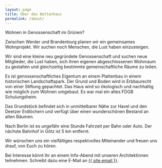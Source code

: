 ```yaml
---
layout: page
title: Über das Bettenhaus
permalink: /about/
---
```


Wohnen in Genossenschaft im Grünen?

Zwischen Werder und Brandenburg planen wir ein gemeinsames Wohnprojekt.
Wir suchen noch Menschen, die Lust haben einzusteigen.

Wir sind eine kleine neu gegründete Genossenschaft und suchen neue Mitglieder, die Lust haben, sich ihren eigenen abgeschlossenen Wohnraum zu gestalten und gleichzeitig bestimmte gemeinschaftliche Räume zu teilen.

Es ist genossenschaftliches Eigentum an einem Plattenbau in einem historischen Landschaftspark. Der Grund und Boden wird in Erbbaurecht von einer Stiftung gepachtet. Das Haus wird so ökologisch und nachhaltig wie möglich zum Wohnen umgebaut. Es war mal ein altes FDGB Schulungsheim.

Das Grundstück befindet sich in unmittelbarer Nähe zur Havel und den Deetzer Erdlöchern und verfügt über einen wunderschönen Bestand an alten Bäumen.

Nach Berlin ist es ungefähr eine Stunde Fahrzeit per Bahn oder Auto. Der nächste Bahnhof in Götz ist 5 km entfernt.

Wir wünschen uns ein vielfältiges respektvolles Miteinander und freuen uns drauf, von Euch zu hören.

Bei Interesse könnt ihr an einem Info-Abend mit unseren Architektinnen teilnehmen. Schreibt dazu eine E-Mail an <a href="mailto:{{ site.email }}">{{ site.email }}</a>.

<link rel="stylesheet" href="https://unpkg.com/leaflet@1.9.4/dist/leaflet.css" />
<script src="https://unpkg.com/leaflet@1.9.4/dist/leaflet.js"></script>

<div id="leaflet-map" style="height: 400px; width: 100%;"></div>
<script>
    var map = L.map('leaflet-map').setView([52.443955, 12.731357], 12); // Center map on coordinates

    L.tileLayer('https://{s}.tile.openstreetmap.org/{z}/{x}/{y}.png', {
        maxZoom: 19,
        attribution: '&copy; <a href="https://www.openstreetmap.org/copyright">OpenStreetMap</a> contributors'
    }).addTo(map);

    L.marker([52.443955, 12.731357]).addTo(map)
        .bindPopup('Willkommen in Götzerberge!')
        .openPopup();
</script>


